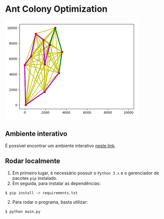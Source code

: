 # Ant Colony Optimization
![Imagem](assets/map.png)

## Ambiente interativo
É possível encontrar um ambiente interativo [neste link](https://replit.com/@HeitorVentura/DTSP-ACO).

## Rodar localmente

1. Em primeiro lugar, é necessário possuir o `Python 3.x` e o gerenciador de pacotes `pip` instalado.
2. Em seguida, para instalar as dependências:
```console
$ pip install -r requirements.txt
```

2. Para rodar o programa, basta utilizar:
```console
$ python main.py
```